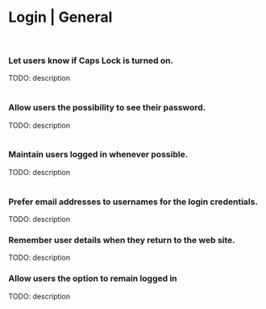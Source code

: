 # Login | General
<br>


### Let users know if Caps Lock is turned on.

TODO: description
<br><br>


### Allow users the possibility to see their password.

TODO: description
<br><br>


### Maintain users logged in whenever possible.

TODO: description
<br><br>


### Prefer email addresses to usernames for the login credentials.

TODO: description
<br>


### Remember user details when they return to the web site.
TODO: description
<br>


### Allow users the option to remain logged in

TODO: description

<br>



